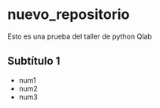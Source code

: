 # nuevo_repositorio
Esto es una prueba del taller de python Qlab

## Subtítulo 1

- num1
- num2
- num3
